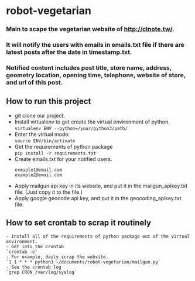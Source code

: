 # robot-vegetarian

### Main to scape the vegetarian website of http://clnote.tw/.
### It will notify the users with emails in emails.txt file if there are latest posts after the date in timestamp.txt.
### Notified content includes post title, store name, address, geometry location, opening time, telephone, website of store, and url of this post.

## How to run this project
- git clone our project.
- Install virtualenv to get create the virtual environment of python.   
	`virtualenv ENV --python=/your/python3/path/`
- Enter the virtual mode:   
	`source ENV/bin/activate`
- Get the requirements of python package   
	`pip install -r requirements.txt`
- Create emails.txt for your notified users.    
	```
	exmaple1@email.com
	example2@email.com
	```
- Apply mailgun api key in its website, and put it in the mailgun_apikey.txt file. (Just copy it to the file.)
- Apply google geocode api key, and put it in the geocoding_apikey.txt file.
## How to set crontab to scrap it routinely
	- Install all of the requirements of python package out of the virtual environment.
	- Get into the crontab   
	`crontab -e`
	- For example, daily scrap the website.   
	`1 1 * * * python3 ~/documents/robot-vegetarian/mailgun.py`
	- See the crontab log   
	`grep CRON /var/log/syslog`